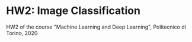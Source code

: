 # HW2: Image Classification
HW2 of the course "Machine Learning and Deep Learning", Politecnico di Torino, 2020
